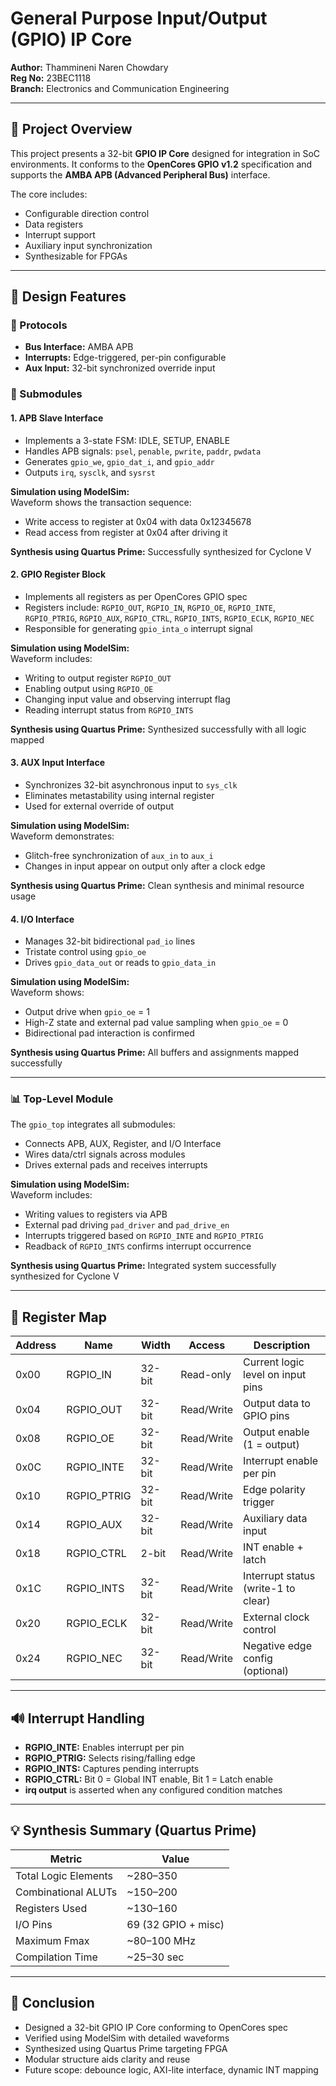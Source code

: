 # General Purpose Input/Output (GPIO) IP Core
**Author:** Thammineni Naren Chowdary  
**Reg No:** 23BEC1118  
**Branch:** Electronics and Communication Engineering  

---

## 📘 Project Overview

This project presents a 32-bit **GPIO IP Core** designed for integration in SoC environments. It conforms to the **OpenCores GPIO v1.2** specification and supports the **AMBA APB (Advanced Peripheral Bus)** interface.

The core includes:
- Configurable direction control
- Data registers
- Interrupt support
- Auxiliary input synchronization
- Synthesizable for FPGAs

---

## 💠 Design Features

### 🔌 Protocols
- **Bus Interface:** AMBA APB
- **Interrupts:** Edge-triggered, per-pin configurable
- **Aux Input:** 32-bit synchronized override input

### 🧹 Submodules

#### 1. APB Slave Interface
- Implements a 3-state FSM: IDLE, SETUP, ENABLE
- Handles APB signals: `psel`, `penable`, `pwrite`, `paddr`, `pwdata`
- Generates `gpio_we`, `gpio_dat_i`, and `gpio_addr`
- Outputs `irq`, `sysclk`, and `sysrst`

**Simulation using ModelSim:**  
Waveform shows the transaction sequence:
- Write access to register at 0x04 with data 0x12345678
- Read access from register at 0x04 after driving it

**Synthesis using Quartus Prime:** Successfully synthesized for Cyclone V

#### 2. GPIO Register Block
- Implements all registers as per OpenCores GPIO spec
- Registers include: `RGPIO_OUT`, `RGPIO_IN`, `RGPIO_OE`, `RGPIO_INTE`, `RGPIO_PTRIG`, `RGPIO_AUX`, `RGPIO_CTRL`, `RGPIO_INTS`, `RGPIO_ECLK`, `RGPIO_NEC`
- Responsible for generating `gpio_inta_o` interrupt signal

**Simulation using ModelSim:**  
Waveform includes:
- Writing to output register `RGPIO_OUT`
- Enabling output using `RGPIO_OE`
- Changing input value and observing interrupt flag
- Reading interrupt status from `RGPIO_INTS`

**Synthesis using Quartus Prime:** Synthesized successfully with all logic mapped

#### 3. AUX Input Interface
- Synchronizes 32-bit asynchronous input to `sys_clk`
- Eliminates metastability using internal register
- Used for external override of output

**Simulation using ModelSim:**  
Waveform demonstrates:
- Glitch-free synchronization of `aux_in` to `aux_i`
- Changes in input appear on output only after a clock edge

**Synthesis using Quartus Prime:** Clean synthesis and minimal resource usage

#### 4. I/O Interface
- Manages 32-bit bidirectional `pad_io` lines
- Tristate control using `gpio_oe`
- Drives `gpio_data_out` or reads to `gpio_data_in`

**Simulation using ModelSim:**  
Waveform shows:
- Output drive when `gpio_oe` = 1
- High-Z state and external pad value sampling when `gpio_oe` = 0
- Bidirectional pad interaction is confirmed

**Synthesis using Quartus Prime:** All buffers and assignments mapped successfully

---

### 📊 Top-Level Module

The `gpio_top` integrates all submodules:
- Connects APB, AUX, Register, and I/O Interface
- Wires data/ctrl signals across modules
- Drives external pads and receives interrupts

**Simulation using ModelSim:**  
Waveform includes:
- Writing values to registers via APB
- External pad driving `pad_driver` and `pad_drive_en`
- Interrupts triggered based on `RGPIO_INTE` and `RGPIO_PTRIG`
- Readback of `RGPIO_INTS` confirms interrupt occurrence

**Synthesis using Quartus Prime:** Integrated system successfully synthesized for Cyclone V

---

## 📀 Register Map

| Address | Name         | Width  | Access       | Description                          |
|---------|--------------|--------|--------------|--------------------------------------|
| 0x00    | RGPIO_IN     | 32-bit | Read-only    | Current logic level on input pins    |
| 0x04    | RGPIO_OUT    | 32-bit | Read/Write   | Output data to GPIO pins             |
| 0x08    | RGPIO_OE     | 32-bit | Read/Write   | Output enable (1 = output)           |
| 0x0C    | RGPIO_INTE   | 32-bit | Read/Write   | Interrupt enable per pin             |
| 0x10    | RGPIO_PTRIG  | 32-bit | Read/Write   | Edge polarity trigger                |
| 0x14    | RGPIO_AUX    | 32-bit | Read/Write   | Auxiliary data input                 |
| 0x18    | RGPIO_CTRL   | 2-bit  | Read/Write   | INT enable + latch                   |
| 0x1C    | RGPIO_INTS   | 32-bit | Read/Write   | Interrupt status (write-1 to clear)  |
| 0x20    | RGPIO_ECLK   | 32-bit | Read/Write   | External clock control               |
| 0x24    | RGPIO_NEC    | 32-bit | Read/Write   | Negative edge config (optional)      |

---

## 🔊 Interrupt Handling

- **RGPIO_INTE:** Enables interrupt per pin
- **RGPIO_PTRIG:** Selects rising/falling edge
- **RGPIO_INTS:** Captures pending interrupts
- **RGPIO_CTRL:** Bit 0 = Global INT enable, Bit 1 = Latch enable
- **irq output** is asserted when any configured condition matches

---

## 💡 Synthesis Summary (Quartus Prime)

| Metric               | Value              |
|----------------------|--------------------|
| Total Logic Elements | ~280–350          |
| Combinational ALUTs  | ~150–200          |
| Registers Used       | ~130–160          |
| I/O Pins             | 69 (32 GPIO + misc) |
| Maximum Fmax         | ~80–100 MHz        |
| Compilation Time     | ~25–30 sec         |

---

## 📅 Conclusion

- Designed a 32-bit GPIO IP Core conforming to OpenCores spec
- Verified using ModelSim with detailed waveforms
- Synthesized using Quartus Prime targeting FPGA
- Modular structure aids clarity and reuse
- Future scope: debounce logic, AXI-lite interface, dynamic INT mapping

